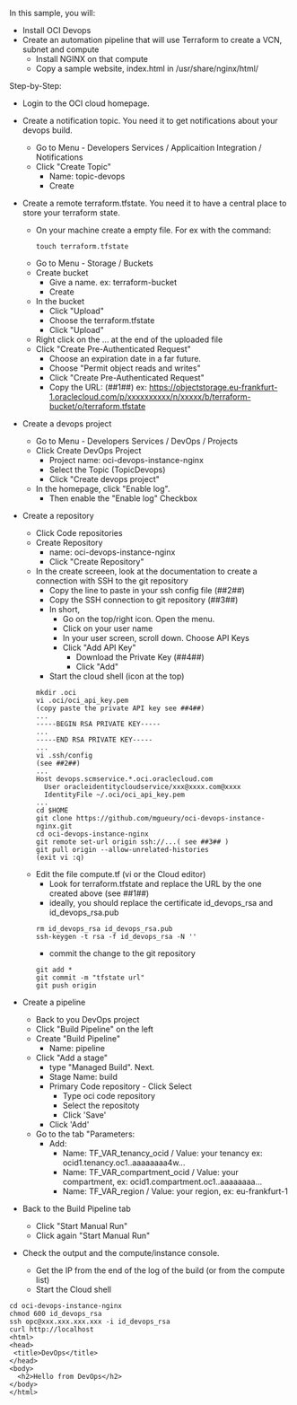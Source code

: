 In this sample, you will:
  - Install OCI Devops
  - Create an automation pipeline that will use Terraform to create a VCN, subnet and compute
    - Install NGINX on that compute
    - Copy a sample website, index.html in /usr/share/nginx/html/

Step-by-Step:
- Login to the OCI cloud homepage.
- Create a notification topic. You need it to get notifications about your devops build.
  - Go to Menu - Developers Services / Applicaition Integration / Notifications
  - Click "Create Topic"
    - Name: topic-devops
    - Create
- Create a remote terraform.tfstate. You need it to have a central place to store your terraform state.
  - On your machine create a empty file. For ex with the command:
    ````
    touch terraform.tfstate
    ````
  - Go to Menu - Storage / Buckets
  - Create bucket 
    - Give a name. ex: terraform-bucket
     - Create
  - In the bucket 
    - Click "Upload"
    - Choose the terraform.tfstate
    - Click "Upload"
  - Right click on the ... at the end of the uploaded file
  - Click "Create Pre-Authenticated Request"
    - Choose an expiration date in a far future.
    - Choose "Permit object reads and writes"
    - Click "Create Pre-Authenticated Request"
    - Copy the URL: (##1##) ex: https://objectstorage.eu-frankfurt-1.oraclecloud.com/p/xxxxxxxxxx/n/xxxxx/b/terraform-bucket/o/terraform.tfstate 
- Create a devops project
  - Go to Menu - Developers Services / DevOps / Projects
  - Click Create DevOps Project
    - Project name: oci-devops-instance-nginx
    - Select the Topic (TopicDevops)
    - Click "Create devops project"
  - In the homepage, click "Enable log". 
    - Then enable the "Enable log" Checkbox
- Create a repository
  - Click Code repositories
  - Create Repository
    - name: oci-devops-instance-nginx
    - Click "Create Repository"
  - In the create screeen, look at the documentation to create a connection with SSH to the git repository
    - Copy the line to paste in your ssh config file (##2##)
    - Copy the SSH connection to git repository (##3##)
    - In short,
      - Go on the top/right icon. Open the menu.
      - Click on your user name
      - In your user screen, scroll down. Choose API Keys
      - Click "Add API Key"
        - Download the Private Key (##4##)
        - Click "Add"
    - Start the cloud shell (icon at the top)
    ```
    mkdir .oci
    vi .oci/oci_api_key.pem
    (copy paste the private API key see ##4##)
    ...
    -----BEGIN RSA PRIVATE KEY-----
    ...
    -----END RSA PRIVATE KEY-----
    ...
    vi .ssh/config
    (see ##2##)
    ...
    Host devops.scmservice.*.oci.oraclecloud.com
      User oracleidentitycloudservice/xxx@xxxx.com@xxxx
      IdentityFile ~/.oci/oci_api_key.pem 
    ...
    cd $HOME
    git clone https://github.com/mgueury/oci-devops-instance-nginx.git
    cd oci-devops-instance-nginx
    git remote set-url origin ssh://...( see ##3## ) 
    git pull origin --allow-unrelated-histories
    (exit vi :q)
    ````
  - Edit the file compute.tf (vi or the Cloud editor)
    - Look for terraform.tfstate and replace the URL by the one created above (see ##1##)
    - ideally, you should replace the certificate id_devops_rsa and id_devops_rsa.pub
    ````
    rm id_devops_rsa id_devops_rsa.pub
    ssh-keygen -t rsa -f id_devops_rsa -N ''
    ````
    - commit the change to the git repository
    ````
    git add *
    git commit -m "tfstate url"
    git push origin
    ````
    
- Create a pipeline
  - Back to you DevOps project
  - Click "Build Pipeline" on the left
  - Create "Build Pipeline"
    - Name: pipeline
  - Click "Add a stage"
    - type "Managed Build". Next.
    - Stage Name: build
    - Primary Code repository - Click Select
      - Type oci code repository
      - Select the repositoty
      - Click 'Save'
    - Click 'Add' 
  - Go to the tab "Parameters:
    - Add:
      - Name: TF_VAR_tenancy_ocid / Value: your tenancy ex: ocid1.tenancy.oc1..aaaaaaaa4w...
      - Name: TF_VAR_compartment_ocid / Value: your compartment, ex: ocid1.compartment.oc1..aaaaaaaa...
      - Name: TF_VAR_region / Value: your region, ex: eu-frankfurt-1
- Back to the Build Pipeline tab
  - Click "Start Manual Run"
  - Click again "Start Manual Run"
- Check the output and the compute/instance console.
  - Get the IP from the end of the log of the build (or from the compute list)
  - Start the Cloud shell

````
cd oci-devops-instance-nginx
chmod 600 id_devops_rsa
ssh opc@xxx.xxx.xxx.xxx -i id_devops_rsa
curl http://localhost
<html>
<head>
 <title>DevOps</title>
</head>
<body>
  <h2>Hello from DevOps</h2>
</body>
</html>
````
